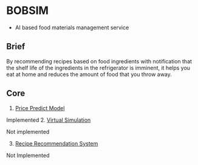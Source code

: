 # BOBSIM
- AI based food materials management service
## Brief
By recommending recipes based on food ingredients with notification that the shelf life of the ingredients in the refrigerator is imminent, it helps you eat at home and reduces the amount of food that you throw away.
## Core
1. [Price Predict Model](https://www.notion.so/Brief-ENG-cf5b60d46cc1433db1264bdde8f977bf)

Implemented
2. [Virtual Simulation](https://github.com/meowpunch/production-bobsim-python) 

Not implemented

3. [Recipe Recommendation System](https://github.com/meowpunch/production-bobsim-python)

Not Implemented
